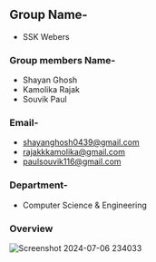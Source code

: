 ## Group Name-
* SSK Webers
### Group members Name- 
* Shayan Ghosh
* Kamolika Rajak
* Souvik Paul
### Email-
* shayanghosh0439@gmail.com
* rajakkkamolika@gmail.com
* paulsouvik116@gmail.com
### Department-
* Computer Science & Engineering
### Overview
![Screenshot 2024-07-06 234033](https://github.com/Shayanghosh03/cholokolkata_website/assets/158580294/c9dc4539-395c-4f4a-8321-de2859e4f22b)
